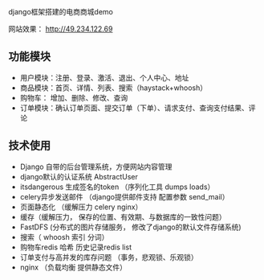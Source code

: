
django框架搭建的电商商城demo

网站效果： http://49.234.122.69

## 功能模块
- 用户模块：注册、登录、激活、退出、个人中心、地址
- 商品模块：首页、详情、列表、搜索（haystack+whoosh）
- 购物车： 增加、删除、修改、查询
- 订单模块：确认订单页面、提交订单（下单）、请求支付、查询支付结果、评论

## 技术使用
- Django 自带的后台管理系统，方便网站内容管理
- django默认的认证系统 AbstractUser
- itsdangerous  生成签名的token （序列化工具 dumps  loads）
- celery异步发送邮件 （django提供邮件支持 配置参数  send_mail）
- 页面静态化 （缓解压力  celery  nginx）
- 缓存（缓解压力， 保存的位置、有效期、与数据库的一致性问题）
- FastDFS (分布式的图片存储服务， 修改了django的默认文件存储系统)
- 搜索（ whoosh  索引  分词）
- 购物车redis 哈希 历史记录redis list
- 订单支付与高并发的库存问题 （事务，悲观锁、乐观锁）
- nginx （负载均衡  提供静态文件）
